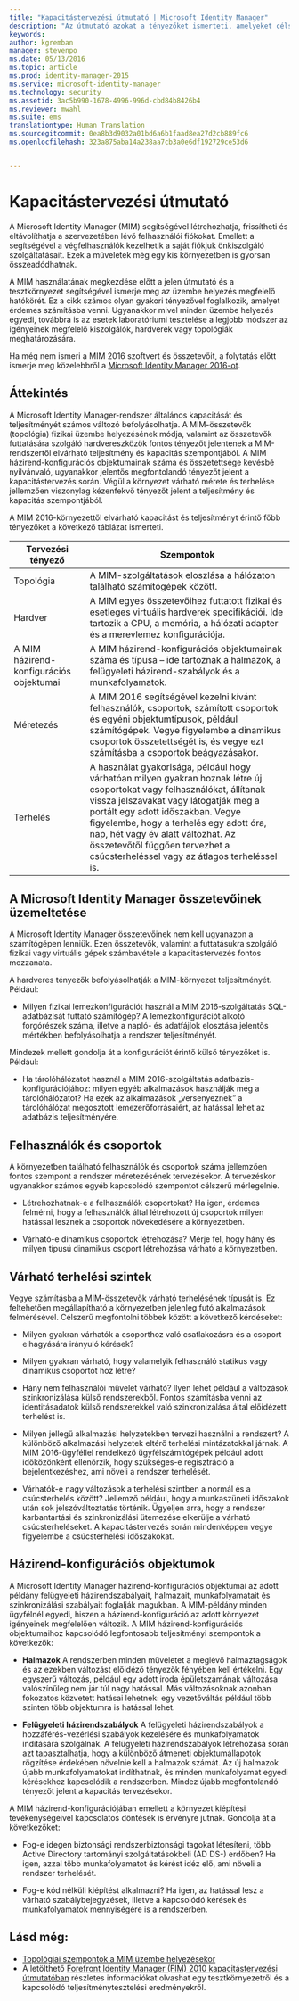 ```yaml
---
title: "Kapacitástervezési útmutató | Microsoft Identity Manager"
description: "Az útmutató azokat a tényezőket ismerteti, amelyeket célszerű figyelembe venni a MIM 2016 üzembe helyezése előtt – ilyenek például a terhelésszintek és a szabályozási döntések."
keywords: 
author: kgremban
manager: stevenpo
ms.date: 05/13/2016
ms.topic: article
ms.prod: identity-manager-2015
ms.service: microsoft-identity-manager
ms.technology: security
ms.assetid: 3ac5b990-1678-4996-996d-cbd84b8426b4
ms.reviewer: mwahl
ms.suite: ems
translationtype: Human Translation
ms.sourcegitcommit: 0ea8b3d9032a01bd6a6b1faad8ea27d2cb889fc6
ms.openlocfilehash: 323a875aba14a238aa7cb3a0e6df192729ce53d6


---
```


# Kapacitástervezési útmutató

A Microsoft Identity Manager (MIM) segítségével létrehozhatja, frissítheti és eltávolíthatja a szervezetében lévő felhasználói fiókokat. Emellett a segítségével a végfelhasználók kezelhetik a saját fiókjuk önkiszolgáló szolgáltatásait. Ezek a műveletek még egy kis környezetben is gyorsan összeadódhatnak.

A MIM használatának megkezdése előtt a jelen útmutató és a tesztkörnyezet segítségével ismerje meg az üzembe helyezés megfelelő hatókörét. Ez a cikk számos olyan gyakori tényezővel foglalkozik, amelyet érdemes számításba venni. Ugyanakkor mivel minden üzembe helyezés egyedi, továbbra is az esetek laboratóriumi tesztelése a legjobb módszer az igényeinek megfelelő kiszolgálók, hardverek vagy topológiák meghatározására.

Ha még nem ismeri a MIM 2016 szoftvert és összetevőit, a folytatás előtt ismerje meg közelebbről a [Microsoft Identity Manager 2016-ot](/microsoft-identity-manager/understand-explore/microsoft-identity-manager-2016).

## Áttekintés
A Microsoft Identity Manager-rendszer általános kapacitását és teljesítményét számos változó befolyásolhatja. A MIM-összetevők (topológia) fizikai üzembe helyezésének módja, valamint az összetevők futtatására szolgáló hardvereszközök fontos tényezőt jelentenek a MIM-rendszertől elvárható teljesítmény és kapacitás szempontjából. A MIM házirend-konfigurációs objektumainak száma és összetettsége kevésbé nyilvánvaló, ugyanakkor jelentős megfontolandó tényezőt jelent a kapacitástervezés során. Végül a környezet várható mérete és terhelése jellemzően viszonylag kézenfekvő tényezőt jelent a teljesítmény és kapacitás szempontjából.

A MIM 2016-környezettől elvárható kapacitást és teljesítményt érintő főbb tényezőket a következő táblázat ismerteti.

| Tervezési tényező | Szempontok |
| ------------- | -------------- |
| Topológia | A MIM-szolgáltatások eloszlása a hálózaton található számítógépek között. |
| Hardver | A MIM egyes összetevőihez futtatott fizikai és esetleges virtuális hardverek specifikációi. Ide tartozik a CPU, a memória, a hálózati adapter és a merevlemez konfigurációja. |
| A MIM házirend-konfigurációs objektumai | A MIM házirend-konfigurációs objektumainak száma és típusa – ide tartoznak a halmazok, a felügyeleti házirend-szabályok és a munkafolyamatok. |
| Méretezés | A MIM 2016 segítségével kezelni kívánt felhasználók, csoportok, számított csoportok és egyéni objektumtípusok, például számítógépek. Vegye figyelembe a dinamikus csoportok összetettségét is, és vegye ezt számításba a csoportok beágyazásakor. |
| Terhelés | A használat gyakorisága, például hogy várhatóan milyen gyakran hoznak létre új csoportokat vagy felhasználókat, állítanak vissza jelszavakat vagy látogatják meg a portált egy adott időszakban. Vegye figyelembe, hogy a terhelés egy adott óra, nap, hét vagy év alatt változhat. Az összetevőtől függően tervezhet a csúcsterheléssel vagy az átlagos terheléssel is. |


## A Microsoft Identity Manager összetevőinek üzemeltetése

A Microsoft Identity Manager összetevőinek nem kell ugyanazon a számítógépen lenniük. Ezen összetevők, valamint a futtatásukra szolgáló fizikai vagy virtuális gépek számbavétele a kapacitástervezés fontos mozzanata.

A hardveres tényezők befolyásolhatják a MIM-környezet teljesítményét. Például:
- Milyen fizikai lemezkonfigurációt használ a MIM 2016-szolgáltatás SQL-adatbázisát futtató számítógép? A lemezkonfigurációt alkotó forgórészek száma, illetve a napló- és adatfájlok elosztása jelentős mértékben befolyásolhatja a rendszer teljesítményét.

Mindezek mellett gondolja át a konfigurációt érintő külső tényezőket is. Például:
- Ha tárolóhálózatot használ a MIM 2016-szolgáltatás adatbázis-konfigurációjához: milyen egyéb alkalmazások használják még a tárolóhálózatot? Ha ezek az alkalmazások „versenyeznek” a tárolóhálózat megosztott lemezerőforrásaiért, az hatással lehet az adatbázis teljesítményére.


## Felhasználók és csoportok
A környezetben található felhasználók és csoportok száma jellemzően fontos szempont a rendszer méretezésének tervezésekor. A tervezéskor ugyanakkor számos egyéb kapcsolódó szempontot célszerű mérlegelnie.

- Létrehozhatnak-e a felhasználók csoportokat? Ha igen, érdemes felmérni, hogy a felhasználók által létrehozott új csoportok milyen hatással lesznek a csoportok növekedésére a környezetben.

- Várható-e dinamikus csoportok létrehozása? Mérje fel, hogy hány és milyen típusú dinamikus csoport létrehozása várható a környezetben.


## Várható terhelési szintek
Vegye számításba a MIM-összetevők várható terhelésének típusát is. Ez feltehetően megállapítható a környezetben jelenleg futó alkalmazások felmérésével. Célszerű megfontolni többek között a következő kérdéseket:

- Milyen gyakran várhatók a csoporthoz való csatlakozásra és a csoport elhagyására irányuló kérések?

- Milyen gyakran várható, hogy valamelyik felhasználó statikus vagy dinamikus csoportot hoz létre?

- Hány nem felhasználói művelet várható? Ilyen lehet például a változások szinkronizálása külső rendszerekből. Fontos számításba venni az identitásadatok külső rendszerekkel való szinkronizálása által előidézett terhelést is.

- Milyen jellegű alkalmazási helyzetekben tervezi használni a rendszert? A különböző alkalmazási helyzetek eltérő terhelési mintázatokkal járnak. A MIM 2016-ügyféllel rendelkező ügyfélszámítógépek például adott időközönként ellenőrzik, hogy szükséges-e regisztráció a bejelentkezéshez, ami növeli a rendszer terhelését.

- Várhatók-e nagy változások a terhelési szintben a normál és a csúcsterhelés között? Jellemző például, hogy a munkaszüneti időszakok után sok jelszóváltoztatás történik. Ügyeljen arra, hogy a rendszer karbantartási és szinkronizálási ütemezése elkerülje a várható csúcsterheléseket. A kapacitástervezés során mindenképpen vegye figyelembe a csúcsterhelési időszakokat.


## Házirend-konfigurációs objektumok

A Microsoft Identity Manager házirend-konfigurációs objektumai az adott példány felügyeleti házirendszabályait, halmazait, munkafolyamatait és szinkronizálási szabályait foglalják magukban. A MIM-példány minden ügyfélnél egyedi, hiszen a házirend-konfiguráció az adott környezet igényeinek megfelelően változik. A MIM házirend-konfigurációs objektumaihoz kapcsolódó legfontosabb teljesítményi szempontok a következők:

- **Halmazok** A rendszerben minden műveletet a meglévő halmaztagságok és az ezekben változást előidéző tényezők fényében kell értékelni. Egy egyszerű változás, például egy adott iroda épületszámának változása valószínűleg nem jár túl nagy hatással. Más változásoknak azonban fokozatos közvetett hatásai lehetnek: egy vezetőváltás például több szinten több objektumra is hatással lehet.

- **Felügyeleti házirendszabályok** A felügyeleti házirendszabályok a hozzáférés-vezérlési szabályok kezelésére és munkafolyamatok indítására szolgálnak. A felügyeleti házirendszabályok létrehozása során azt tapasztalhatja, hogy a különböző átmeneti objektumállapotok rögzítése érdekében növelnie kell a halmazok számát. Az új halmazok újabb munkafolyamatokat indíthatnak, és minden munkafolyamat egyedi kérésekhez kapcsolódik a rendszerben. Mindez újabb megfontolandó tényezőt jelent a kapacitás tervezésekor.

A MIM házirend-konfigurációjában emellett a környezet kiépítési tevékenységeivel kapcsolatos döntések is érvényre jutnak. Gondolja át a következőket:

- Fog-e idegen biztonsági rendszerbiztonsági tagokat létesíteni, több Active Directory tartományi szolgáltatásokbeli (AD DS-) erdőben? Ha igen, azzal több munkafolyamatot és kérést idéz elő, ami növeli a rendszer terhelését.

- Fog-e kód nélküli kiépítést alkalmazni? Ha igen, az hatással lesz a várható szabálybejegyzések, illetve a kapcsolódó kérések és munkafolyamatok mennyiségére is a rendszerben.


## Lásd még:
- [Topológiai szempontok a MIM üzembe helyezésekor](topology-considerations.md)
- A letölthető [Forefront Identity Manager (FIM) 2010 kapacitástervezési útmutatóban](http://go.microsoft.com/fwlink/?LinkId=200180) részletes információkat olvashat egy tesztkörnyezetről és a kapcsolódó teljesítménytesztelési eredményekről.



<!--HONumber=Jun16_HO4-->


